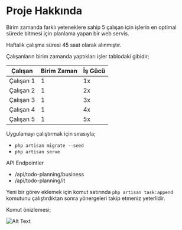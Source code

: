 # **Proje Hakkında**


Birim zamanda farklı yeteneklere sahip 5 çalışan için işlerin en optimal sürede bitmesi için planlama yapan bir web servis.

Haftalık çalışma süresi 45 saat olarak alınmıştır.

Çalışanların birim zamanda yaptıkları işler tablodaki gibidir;

Çalışan | Birim Zaman | İş Gücü
--- | --- | --- |
Çalışan 1 | 1 | 1x
Çalışan 2 | 1 | 2x
Çalışan 3 | 1 | 3x
Çalışan 4 | 1 | 4x
Çalışan 5 | 1 | 5x

Uygulamayı çalıştırmak için sırasıyla;

- `php artisan migrate --seed`
- `php artisan serve`

API Endpointler

- /api/todo-planning/business
- /api/todo-planning/it

Yeni bir görev eklemek için komut satırında `php artisan task:append` komutunu çalıştırdıktan sonra yönergeleri takip etmeniz yeterlidir.

Komut önizlemesi;

![Alt Text](https://media.giphy.com/media/H2W9D3VtEE2T05iBPR/giphy.gif)
